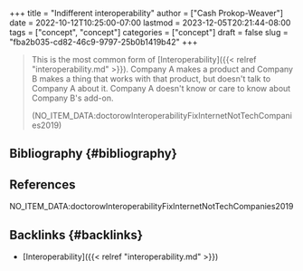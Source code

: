 +++
title = "Indifferent interoperability"
author = ["Cash Prokop-Weaver"]
date = 2022-10-12T10:25:00-07:00
lastmod = 2023-12-05T20:21:44-08:00
tags = ["concept", "concept"]
categories = ["concept"]
draft = false
slug = "fba2b035-cd82-46c9-9797-25b0b1419b42"
+++

> This is the most common form of [Interoperability]({{< relref "interoperability.md" >}}). Company A makes a product and Company B makes a thing that works with that product, but doesn't talk to Company A about it. Company A doesn't know or care to know about Company B's add-on.
>
> (NO_ITEM_DATA:doctorowInteroperabilityFixInternetNotTechCompanies2019)


## Bibliography {#bibliography}

## References

<style>.csl-entry{text-indent: -1.5em; margin-left: 1.5em;}</style><div class="csl-bib-body">
  <div class="csl-entry">NO_ITEM_DATA:doctorowInteroperabilityFixInternetNotTechCompanies2019</div>
</div>


## Backlinks {#backlinks}

-   [Interoperability]({{< relref "interoperability.md" >}})
